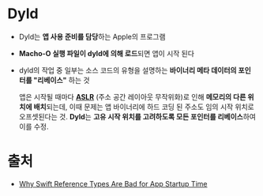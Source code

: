 # Dyld

- Dyld는 **앱 사용 준비를 담당**하는 Apple의 프로그램

- **Macho-O 실행 파일이 dyld에 의해 로드**되면 앱이 시작 된다

- dyld의 작업 중 일부는 소스 코드의 유형을 설명하는 **바이너리 메타 데이터의 포인터를 "리베이스"** 하는 것

  앱은 시작될 때마다 **[ASLR](https://github.com/sujinnaljin/TIL/blob/master/ASLR%20(Address%20space%20layout%20randomization).md)** (주소 공간 레이아웃 무작위화)로 인해 **메모리의 다른 위치에 배치**되는데, 이때 문제는 앱 바이너리에 하드 코딩 된 주소도 임의 시작 위치로 오프셋된다는 것. **Dyld**는 **고유 시작 위치를 고려하도록 모든 포인터를 리베이스**하여 이를 수정. 

# 출처

- [Why Swift Reference Types Are Bad for App Startup Time](https://medium.com/geekculture/why-swift-reference-types-are-bad-for-app-startup-time-90fbb25237fc)
